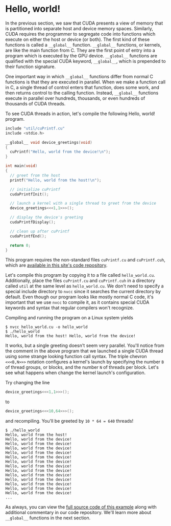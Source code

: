 # Hello, world!

In the previous section, we saw that CUDA presents a view of memory that is
partitioned into separate host and device memory spaces. Similarly, CUDA
requires the programmer to segregate code into functions which execute on
either the host or device (or both). The first kind of these functions is
called a `__global__` function. `__global__` functions, or kernels, are like the
main function from C. They are the first point of entry into a program which is
executed by the GPU device. `__global__` functions are qualified with the special
CUDA keyword, `__global__`, which is prepended to their function signature.

One important way in which `__global__` functions differ from normal C functions
is that they are executed in parallel. When we make a function call in C, a
single thread of control enters that function, does some work, and then returns
control to the calling function. Instead, `__global__` functions execute in
parallel over hundreds, thousands, or even hundreds of thousands of CUDA
threads.

To see CUDA threads in action, let's compile the following Hello, world! program.

```c++
include "util/cuPrintf.cu"
include <stdio.h>

__global__ void device_greetings(void)
{
  cuPrintf("Hello, world from the device!\n");
}

int main(void)
{
  // greet from the host
  printf("Hello, world from the host!\n");

  // initialize cuPrintf
  cudaPrintfInit();

  // launch a kernel with a single thread to greet from the device
  device_greetings<<<1,1>>>();

  // display the device's greeting
  cudaPrintfDisplay();

  // clean up after cuPrintf
  cudaPrintfEnd();

  return 0;
}
```

This program requires the non-standard files `cuPrintf.cu` and `cuPrintf.cuh`,
which are [available in this site's code repository](/util).

Let's compile this program by copying it to a file called `hello_world.cu`.
Additionally, place the files `cuPrintf.cu` and `cuPrintf.cuh` in a directory
called `util` at the same level as `hello_world.cu`. We don't need to specify a
special include directory to `nvcc` since it searches the current directory by
default. Even though our program looks like mostly normal C code, it's
important that we use `nvcc` to compile it, as it contains special CUDA
keywords and syntax that regular compilers won't recognize.

Compiling and running the program on a Linux system yields

```
$ nvcc hello_world.cu -o hello_world
$ ./hello_world
Hello, world from the host! Hello, world from the device!
```

It works, but a single greeting doesn't seem very parallel. You'll notice from
the comment in the above program that we launched a single CUDA thread using
some strange looking function call syntax. The triple chevron `<<<B,N>>>`
notation configures a kernel's launch by specifying the number `B` of thread
groups, or blocks, and the number `N` of threads per block. Let's see what
happens when change the kernel launch's configuration.

Try changing the line

```c++
device_greetings<<<1,1>>>();
```

to

```c++
device_greetings<<<10,64>>>();
```

and recompiling. You'll be greeted by `10 * 64 = 640` threads!

```
$ ./hello_world
Hello, world from the host!
Hello, world from the device!
Hello, world from the device!
Hello, world from the device!
Hello, world from the device!
Hello, world from the device!
Hello, world from the device!
Hello, world from the device!
Hello, world from the device!
Hello, world from the device!
Hello, world from the device!
Hello, world from the device!
Hello, world from the device!
Hello, world from the device!
...
```

As always, you can view the [full source code of this example](hello_world.cu)
along with additional commentary in our code repository. We'll learn more
about `__global__` functions in the next section.

